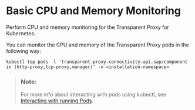 <!-- loioaaf1a7db5d694436b978d5e71b52f1ac -->

# Basic CPU and Memory Monitoring

Perform CPU and memory monitoring for the Transparent Proxy for Kubernetes.

You can monitor the CPU and memory of the Transparent Proxy pods in the following way:

```
kubectl top pods -l 'transparent-proxy.connectivity.api.sap/component in (http-proxy,tcp-proxy,manager)' -n <installation-namespace>
```

> ### Note:  
> For more info about interacting with pods using kubectl, see [Interacting with running Pods](https://kubernetes.io/docs/reference/kubectl/quick-reference/#interacting-with-running-pods).

